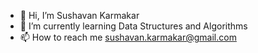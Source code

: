 - 👋 Hi, I’m Sushavan Karmakar
- 🌱 I’m currently learning Data Structures and Algorithms
- 📫 How to reach me sushavan.karmakar@gmail.com

